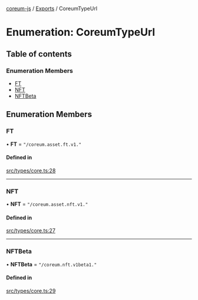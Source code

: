 [coreum-js](../README.md) / [Exports](../modules.md) / CoreumTypeUrl

# Enumeration: CoreumTypeUrl

## Table of contents

### Enumeration Members

- [FT](CoreumTypeUrl.md#ft)
- [NFT](CoreumTypeUrl.md#nft)
- [NFTBeta](CoreumTypeUrl.md#nftbeta)

## Enumeration Members

### FT

• **FT** = ``"/coreum.asset.ft.v1."``

#### Defined in

[src/types/core.ts:28](https://github.com/PulsaraIO/coreum-js/blob/37352c6/src/types/core.ts#L28)

___

### NFT

• **NFT** = ``"/coreum.asset.nft.v1."``

#### Defined in

[src/types/core.ts:27](https://github.com/PulsaraIO/coreum-js/blob/37352c6/src/types/core.ts#L27)

___

### NFTBeta

• **NFTBeta** = ``"/coreum.nft.v1beta1."``

#### Defined in

[src/types/core.ts:29](https://github.com/PulsaraIO/coreum-js/blob/37352c6/src/types/core.ts#L29)

